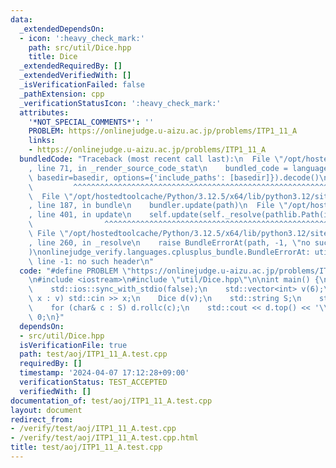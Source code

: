 ```yaml
---
data:
  _extendedDependsOn:
  - icon: ':heavy_check_mark:'
    path: src/util/Dice.hpp
    title: Dice
  _extendedRequiredBy: []
  _extendedVerifiedWith: []
  _isVerificationFailed: false
  _pathExtension: cpp
  _verificationStatusIcon: ':heavy_check_mark:'
  attributes:
    '*NOT_SPECIAL_COMMENTS*': ''
    PROBLEM: https://onlinejudge.u-aizu.ac.jp/problems/ITP1_11_A
    links:
    - https://onlinejudge.u-aizu.ac.jp/problems/ITP1_11_A
  bundledCode: "Traceback (most recent call last):\n  File \"/opt/hostedtoolcache/Python/3.12.5/x64/lib/python3.12/site-packages/onlinejudge_verify/documentation/build.py\"\
    , line 71, in _render_source_code_stat\n    bundled_code = language.bundle(stat.path,\
    \ basedir=basedir, options={'include_paths': [basedir]}).decode()\n          \
    \         ^^^^^^^^^^^^^^^^^^^^^^^^^^^^^^^^^^^^^^^^^^^^^^^^^^^^^^^^^^^^^^^^^^^^^^^^^^^^^^^^^\n\
    \  File \"/opt/hostedtoolcache/Python/3.12.5/x64/lib/python3.12/site-packages/onlinejudge_verify/languages/cplusplus.py\"\
    , line 187, in bundle\n    bundler.update(path)\n  File \"/opt/hostedtoolcache/Python/3.12.5/x64/lib/python3.12/site-packages/onlinejudge_verify/languages/cplusplus_bundle.py\"\
    , line 401, in update\n    self.update(self._resolve(pathlib.Path(included), included_from=path))\n\
    \                ^^^^^^^^^^^^^^^^^^^^^^^^^^^^^^^^^^^^^^^^^^^^^^^^^^^^^^^^^\n \
    \ File \"/opt/hostedtoolcache/Python/3.12.5/x64/lib/python3.12/site-packages/onlinejudge_verify/languages/cplusplus_bundle.py\"\
    , line 260, in _resolve\n    raise BundleErrorAt(path, -1, \"no such header\"\
    )\nonlinejudge_verify.languages.cplusplus_bundle.BundleErrorAt: util/Dice.hpp:\
    \ line -1: no such header\n"
  code: "#define PROBLEM \"https://onlinejudge.u-aizu.ac.jp/problems/ITP1_11_A\"\n\
    \n#include <iostream>\n#include \"util/Dice.hpp\"\n\nint main() {\n    std::cin.tie(0);\n\
    \    std::ios::sync_with_stdio(false);\n    std::vector<int> v(6);\n    for (int&\
    \ x : v) std::cin >> x;\n    Dice d(v);\n    std::string S;\n    std::cin >> S;\n\
    \    for (char& c : S) d.rollc(c);\n    std::cout << d.top() << '\\n';\n    return\
    \ 0;\n}"
  dependsOn:
  - src/util/Dice.hpp
  isVerificationFile: true
  path: test/aoj/ITP1_11_A.test.cpp
  requiredBy: []
  timestamp: '2024-04-07 17:12:28+09:00'
  verificationStatus: TEST_ACCEPTED
  verifiedWith: []
documentation_of: test/aoj/ITP1_11_A.test.cpp
layout: document
redirect_from:
- /verify/test/aoj/ITP1_11_A.test.cpp
- /verify/test/aoj/ITP1_11_A.test.cpp.html
title: test/aoj/ITP1_11_A.test.cpp
---
```

